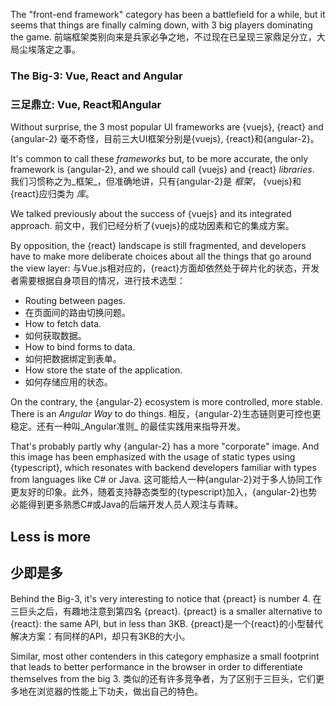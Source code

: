 The "front-end framework" category has been a battlefield for a while, but it seems that things are finally calming down, with 3 big players dominating the game.
前端框架类别向来是兵家必争之地，不过现在已呈现三家鼎足分立，大局尘埃落定之事。

### The Big-3: Vue, React and Angular
### 三足鼎立: Vue, React和Angular


Without surprise, the 3 most popular UI frameworks are {vuejs}, {react} and {angular-2}
毫不奇怪，目前三大UI框架分别是{vuejs}, {react}和{angular-2}。

It's common to call these _frameworks_ but, to be more accurate, the only framework is {angular-2}, and we should call {vuejs} and {react} _libraries_.
我们习惯称之为_框架_，但准确地讲，只有{angular-2}是 _框架_， {vuejs}和{react}应归类为 _库_。

We talked previously about the success of {vuejs} and its integrated approach.
前文中，我们已经分析了{vuejs}的成功因素和它的集成方案。

By opposition, the {react} landscape is still fragmented, and developers have to make more deliberate choices about all the things that go around the view layer:
与Vue.js相对应的，{react}方面却依然处于碎片化的状态，开发者需要根据自身项目的情况，进行技术选型：

* Routing between pages.
* 在页面间的路由切换问题。
* How to fetch data.
* 如何获取数据。
* How to bind forms to data.
* 如何把数据绑定到表单。
* How store the state of the application.
* 如何存储应用的状态。

On the contrary, the {angular-2} ecosystem is more controlled, more stable. There is an _Angular Way_ to do things.
相反，{angular-2}生态链则更可控也更稳定。还有一种叫_Angular准则_ 的最佳实践用来指导开发。

That's probably partly why {angular-2} has a more "corporate" image. And this image has been emphasized with the usage of static types using {typescript}, which resonates with backend developers familiar with types from languages like C# or Java.
这可能给人一种{angular-2}对于多人协同工作更友好的印象。此外，随着支持静态类型的{typescript}加入，{angular-2}也势必能得到更多熟悉C#或Java的后端开发人员人观注与青睐。

## Less is more
## 少即是多

Behind the Big-3, it's very interesting to notice that {preact} is number 4.
在三巨头之后，有趣地注意到第四名 {preact}.
{preact} is a smaller alternative to {react}: the same API, but in less than 3KB.
{preact}是一个{react}的小型替代解决方案：有同样的API，却只有3KB的大小。

Similar, most other contenders in this category emphasize a small footprint that leads to better performance in the browser in order to differentiate themselves from the big 3. 
类似的还有许多竞争者，为了区别于三巨头，它们更多地在浏览器的性能上下功夫，做出自己的特色。
